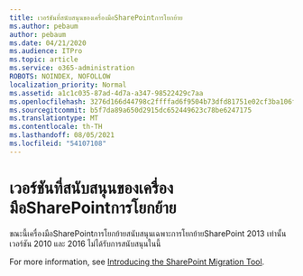 ```yaml
---
title: เวอร์ชันที่สนับสนุนของเครื่องมือSharePointการโยกย้าย
ms.author: pebaum
author: pebaum
ms.date: 04/21/2020
ms.audience: ITPro
ms.topic: article
ms.service: o365-administration
ROBOTS: NOINDEX, NOFOLLOW
localization_priority: Normal
ms.assetid: a1c1c035-87ad-4d7a-a347-98522429c7aa
ms.openlocfilehash: 3276d166d44798c2ffffad6f9504b73dfd81751e02cf3ba106ff6f89a9fc30b1
ms.sourcegitcommit: b5f7da89a650d2915dc652449623c78be6247175
ms.translationtype: MT
ms.contentlocale: th-TH
ms.lasthandoff: 08/05/2021
ms.locfileid: "54107108"
---
```

# <a name="supported-version-of-the-sharepoint-migration-tool"></a>เวอร์ชันที่สนับสนุนของเครื่องมือSharePointการโยกย้าย



ขณะนี้เครื่องมือSharePointการโยกย้ายสนับสนุนเฉพาะการโยกย้ายSharePoint 2013 เท่านั้น เวอร์ชัน 2010 และ 2016 ไม่ได้รับการสนับสนุนในนี้
  
For more information, see [Introducing the SharePoint Migration Tool](https://go.microsoft.com/fwlink/?linkid=2044765&amp;clcid=0x409).
  

